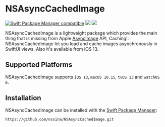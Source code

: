 # NSAsyncCachedImage

[![Swift Package Manager compatible](https://img.shields.io/badge/Swift%20Package%20Manager-compatible-success.svg)](https://github.com/apple/swift-package-manager)
[![](https://img.shields.io/endpoint?url=https%3A%2F%2Fswiftpackageindex.com%2Fapi%2Fpackages%2Fnssina%2FNSAsyncCachedImage%2Fbadge%3Ftype%3Dswift-versions)](https://swiftpackageindex.com/nssina/NSAsyncCachedImage)
[![](https://img.shields.io/endpoint?url=https%3A%2F%2Fswiftpackageindex.com%2Fapi%2Fpackages%2Fnssina%2FNSAsyncCachedImage%2Fbadge%3Ftype%3Dplatforms)](https://swiftpackageindex.com/nssina/NSAsyncCachedImage)

NSAsyncCachedImage is a lightweight package which provides the main thing that is missing from Apple [AsyncImage](https://developer.apple.com/documentation/swiftui/asyncimage) API, Caching!. NSAsyncCachedImage let you load and cache images asynchronously in SwiftUI views. Also it's available from iOS 13.

## Supported Platforms

NSAsyncCachedImage supports `iOS 13`, `macOS 10.15`, `tvOS 13` and `watchOS 6`.  

## Installation

NSAsyncCachedImage can be installed with the [Swift Package Manager](https://www.swift.org/package-manager/):

```
https://github.com/nssina/NSAsyncCachedImage.git
```
